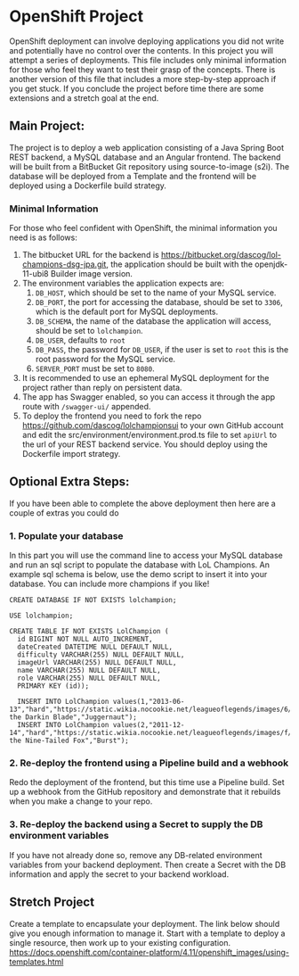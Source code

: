# OpenShift Project
OpenShift deployment can involve deploying applications you did not write and potentially have no control over the contents. In this project you will attempt a series of deployments. This file includes only minimal information for those who feel they want to test their grasp of the concepts. There is another version of this file that includes a more step-by-step approach if you get stuck. If you conclude the project before time there are some extensions and a stretch goal at the end.

## Main Project: 
The project is to deploy a web application consisting of a Java Spring Boot REST backend, a MySQL database and an Angular frontend. The backend will be built from a BitBucket Git repository using source-to-image (s2i). The database will be deployed from a Template and the frontend will be deployed using a Dockerfile build strategy. 

### Minimal Information
For those who feel confident with OpenShift, the minimal information you need is as follows:

1. The bitbucket URL for the backend is https://bitbucket.org/dascog/lol-champions-dsg-jpa.git, the application should be built with the openjdk-11-ubi8 Builder image version.
2. The environment variables the application expects are:
   1. ``DB_HOST``, which should be set to the name of your MySQL service.
   2. ``DB_PORT``, the port for accessing the database, should be set to ``3306``, which is the default port for MySQL deployments.
   3. ``DB_SCHEMA``, the name of the database the application will access, should be set to ``lolchampion``.
   4. ``DB_USER``, defaults to ``root``
   5. ``DB_PASS``, the password for ``DB_USER``, if the user is set to ``root`` this is the root password for the MySQL service.
   6. ``SERVER_PORT`` must be set to ``8080``.
3. It is recommended to use an ephemeral MySQL deployment for the project rather than reply on persistent data.
4. The app has Swagger enabled, so you can access it through the app route with ``/swagger-ui/`` appended.
5. To deploy the frontend you need to fork the repo https://github.com/dascog/lolchampionsui to your own GitHub account and edit the src/environment/environment.prod.ts file to set ``apiUrl`` to the url of your REST backend service. You should deploy using the Dockerfile import strategy. 

## Optional Extra Steps: 
If you have been able to complete the above deployment then here are a couple of extras you could do

### 1. Populate your database
In this part you will use the command line to access your MySQL database and run an sql script to populate the database with LoL Champions. An example sql schema is below, use the demo script to insert it into your database. 
You can include more champions if you like!

```
CREATE DATABASE IF NOT EXISTS lolchampion;

USE lolchampion;

CREATE TABLE IF NOT EXISTS LolChampion (
  id BIGINT NOT NULL AUTO_INCREMENT,
  dateCreated DATETIME NULL DEFAULT NULL,
  difficulty VARCHAR(255) NULL DEFAULT NULL,
  imageUrl VARCHAR(255) NULL DEFAULT NULL,
  name VARCHAR(255) NULL DEFAULT NULL,
  role VARCHAR(255) NULL DEFAULT NULL,
  PRIMARY KEY (id));

  INSERT INTO LolChampion values(1,"2013-06-13","hard","https://static.wikia.nocookie.net/leagueoflegends/images/6/67/Aatrox_OriginalCentered.jpg","Aatrox the Darkin Blade","Juggernaut");
  INSERT INTO LolChampion values(2,"2011-12-14","hard","https://static.wikia.nocookie.net/leagueoflegends/images/f/f1/Ahri_Render.png","Ahri the Nine-Tailed Fox","Burst");
```

### 2. Re-deploy the frontend using a Pipeline build and a webhook
Redo the deployment of the frontend, but this time use a Pipeline build. Set up a webhook from the GitHub repository and demonstrate that it rebuilds when you make a change to your repo.

### 3. Re-deploy the backend using a Secret to supply the DB environment variables
If you have not already done so, remove any DB-related environment variables from your backend deployment. Then create a Secret with the DB information and apply the secret to your backend workload.

## Stretch Project
Create a template to encapsulate your deployment. The link below should give you enough information to manage it. Start with a template to deploy a single resource, then work up to your existing configuration.
 https://docs.openshift.com/container-platform/4.11/openshift_images/using-templates.html 